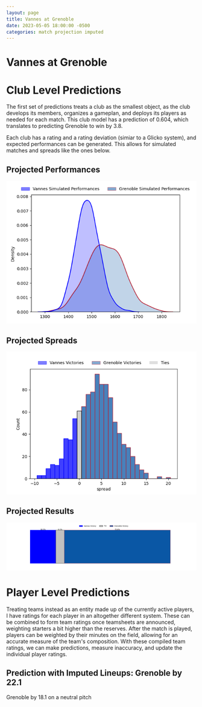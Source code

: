 ```yaml
---  
layout: page  
title: Vannes at Grenoble  
date: 2023-05-05 18:00:00 -0500  
categories: match projection imputed  
---
```

# Vannes at Grenoble

# Club Level Predictions


The first set of predictions treats a club as the smallest object, as the club develops its members, organizes a gameplan, and deploys its players as needed for each match. This club model has a prediction of 0.604, which translates to predicting Grenoble to win by 3.8.

Each club has a rating and a rating deviation (simiar to a Glicko system), and expected performances can be generated. This allows for simulated matches and spreads like the ones below.
## Projected Performances


![Projected Performances](plots/performances_2023-05-05-Grenoble-Vannes.png)
## Projected Spreads


![Projected Spreads](plots/spreads_2023-05-05-Grenoble-Vannes.png)
## Projected Results


![Projected Results](plots/resultbar_2023-05-05-Grenoble-Vannes.png)
# Player Level Predictions


Treating teams instead as an entity made up of the currently active players, I have ratings for each player in an altogether different system. These can be combined to form team ratings once teamsheets are announced, weighting starters a bit higher than the reserves. After the match is played, players can be weighted by their minutes on the field, allowing for an accurate measure of the team's composition. With these compiled team ratings, we can make predictions, measure inaccuracy, and update the individual player ratings.
## Prediction with Imputed Lineups: Grenoble by 22.1


Grenoble by 18.1 on a neutral pitch

